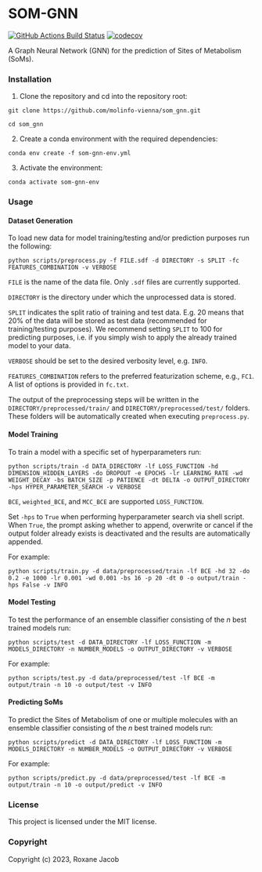 SOM-GNN
==============================
[//]: # (Badges)
[![GitHub Actions Build Status](https://github.com/REPLACE_WITH_OWNER_ACCOUNT/som_gnn/workflows/CI/badge.svg)](https://github.com/REPLACE_WITH_OWNER_ACCOUNT/som_gnn/actions?query=workflow%3ACI)
[![codecov](https://codecov.io/gh/REPLACE_WITH_OWNER_ACCOUNT/SOM_GNN/branch/main/graph/badge.svg)](https://codecov.io/gh/REPLACE_WITH_OWNER_ACCOUNT/SOM_GNN/branch/main)


A Graph Neural Network (GNN) for the prediction of Sites of Metabolism (SoMs).

### Installation

1. Clone the repository and cd into the repository root:

```git clone https://github.com/molinfo-vienna/som_gnn.git```

```cd som_gnn```

2. Create a conda environment with the required dependencies:

```conda env create -f som-gnn-env.yml```

3. Activate the environment:

```conda activate som-gnn-env```

### Usage

#### Dataset Generation

To load new data for model training/testing and/or prediction purposes run the following:

```python scripts/preprocess.py -f FILE.sdf -d DIRECTORY -s SPLIT -fc FEATURES_COMBINATION -v VERBOSE```

```FILE``` is the name of the data file. Only ```.sdf``` files are currently supported.

```DIRECTORY``` is the directory under which the unprocessed data is stored.

```SPLIT``` indicates the split ratio of training and test data. E.g. 20 means that 20% of the data will be stored as test data (recommended for training/testing purposes). We recommend setting ```SPLIT``` to 100 for predicting purposes, i.e. if you simply wish to apply the already trained model to your data.

```VERBOSE``` should be set to the desired verbosity level, e.g. ```INFO```.

```FEATURES_COMBINATION``` refers to the preferred featurization scheme, e.g., ```FC1```. A list of options is provided in ```fc.txt```.

The output of the preprocessing steps will be written in the ```DIRECTORY/preprocessed/train/``` and ```DIRECTORY/preprocessed/test/``` folders. These folders will be automatically created when executing ```preprocess.py```.

#### Model Training

To train a model with a specific set of hyperparameters run:

```python scripts/train -d DATA_DIRECTORY -lf LOSS_FUNCTION -hd DIMENSION_HIDDEN_LAYERS -do DROPOUT -e EPOCHS -lr LEARNING_RATE -wd WEIGHT_DECAY -bs BATCH_SIZE -p PATIENCE -dt DELTA -o OUTPUT_DIRECTORY -hps HYPER_PARAMETER_SEARCH -v VERBOSE```

```BCE```, ```weighted_BCE```, and ```MCC_BCE``` are supported ```LOSS_FUNCTION```.

Set ```-hps``` to ```True``` when performing hyperparameter search via shell script. When ```True```, the prompt asking whether to append, overwrite or cancel if the output folder already exists is deactivated and the results are automatically appended.

For example:

```python scripts/train.py -d data/preprocessed/train -lf BCE -hd 32 -do 0.2 -e 1000 -lr 0.001 -wd 0.001 -bs 16 -p 20 -dt 0 -o output/train -hps False -v INFO```

#### Model Testing

To test the performance of an ensemble classifier consisting of the *n* best trained models run:

```python scripts/test -d DATA_DIRECTORY -lf LOSS_FUNCTION -m MODELS_DIRECTORY -n NUMBER_MODELS -o OUTPUT_DIRECTORY -v VERBOSE```

For example:

```python scripts/test.py -d data/preprocessed/test -lf BCE -m output/train -n 10 -o output/test -v INFO```

#### Predicting SoMs

To predict the Sites of Metabolism of one or multiple molecules with an ensemble classifier consisting of the *n* best trained models run:

```python scripts/predict -d DATA_DIRECTORY -lf LOSS_FUNCTION -m MODELS_DIRECTORY -n NUMBER_MODELS -o OUTPUT_DIRECTORY -v VERBOSE```

For example:

```python scripts/predict.py -d data/preprocessed/test -lf BCE -m output/train -n 10 -o output/predict -v INFO```

### License

This project is licensed under the MIT license.

### Copyright

Copyright (c) 2023, Roxane Jacob
